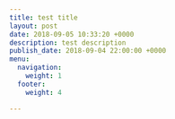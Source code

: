 ```yaml
---
title: test title
layout: post
date: 2018-09-05 10:33:20 +0000
description: test description
publish_date: 2018-09-04 22:00:00 +0000
menu:
  navigation:
    weight: 1
  footer:
    weight: 4

---
```

